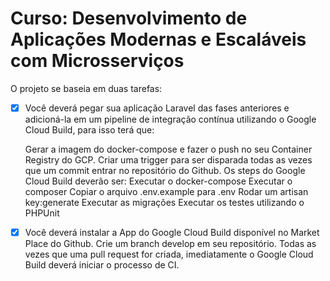 <h1>Curso: Desenvolvimento de Aplicações Modernas e Escaláveis com Microsserviços</h1>

O projeto se baseia em duas tarefas:

- [X] Você deverá pegar sua aplicação Laravel das fases anteriores e adicioná-la em um pipeline de integração contínua utilizando o Google Cloud Build, para isso terá que:

    Gerar a imagem do docker-compose e fazer o push no seu Container Registry do GCP. 
    Criar uma trigger para ser disparada todas as vezes que um commit entrar no repositório do Github.
    Os steps do Google Cloud Build deverão ser:
        Executar o docker-compose
        Executar o composer
        Copiar o arquivo .env.example para .env
        Rodar um artisan key:generate
        Executar as migrações
        Executar os testes utilizando o PHPUnit


- [X] Você deverá instalar a App do Google Cloud Build disponível no Market Place do Github. Crie um branch develop em seu repositório. Todas as vezes que uma pull request for criada, imediatamente o Google Cloud Build deverá iniciar o processo de CI.
